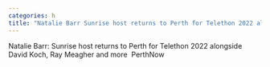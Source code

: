 ```yaml
---
categories: h
title: "Natalie Barr Sunrise host returns to Perth for Telethon 2022 alongside David Koch Ray Meagher and more  PerthNow"
---
```

Natalie Barr: Sunrise host returns to Perth for Telethon 2022 alongside David Koch, Ray Meagher and more&nbsp;&nbsp;PerthNow